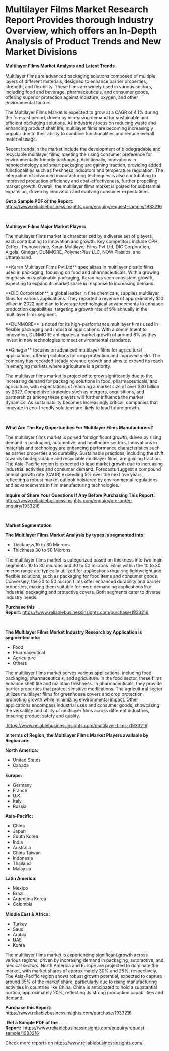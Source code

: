 <p><h1>Multilayer Films Market Research Report Provides thorough Industry Overview, which offers an In-Depth Analysis of Product Trends and New Market Divisions</h1></p><p><strong>Multilayer Films Market Analysis and Latest Trends</strong></p>
<p><p>Multilayer films are advanced packaging solutions composed of multiple layers of different materials, designed to enhance barrier properties, strength, and flexibility. These films are widely used in various sectors, including food and beverage, pharmaceuticals, and consumer goods, offering superior protection against moisture, oxygen, and other environmental factors.</p><p>The Multilayer Films Market is expected to grow at a CAGR of 4.1% during the forecast period, driven by increasing demand for sustainable and efficient packaging solutions. As industries focus on reducing waste and enhancing product shelf life, multilayer films are becoming increasingly popular due to their ability to combine functionalities and reduce overall material usage.</p><p>Recent trends in the market include the development of biodegradable and recyclable multilayer films, meeting the rising consumer preference for environmentally friendly packaging. Additionally, innovations in nanotechnology and smart packaging are gaining traction, providing added functionalities such as freshness indicators and temperature regulation. The integration of advanced manufacturing techniques is also contributing to improved production efficiency and cost-effectiveness, further propelling market growth. Overall, the multilayer films market is poised for substantial expansion, driven by innovation and evolving consumer expectations.</p></p>
<p><strong>Get a Sample PDF of the Report:&nbsp;</strong> <a href="https://www.reliablebusinessinsights.com/enquiry/request-sample/1933216?utm_campaign=2253&utm_medium=2&utm_source=Github&utm_content=ia&utm_term=02042025&utm_id=multilayer-films">https://www.reliablebusinessinsights.com/enquiry/request-sample/1933216</a></p>
<p>&nbsp;</p>
<p><strong>Multilayer Films Major Market Players</strong></p>
<p><p>The multilayer films market is characterized by a diverse set of players, each contributing to innovation and growth. Key competitors include CPH, Zeffex, Tecnoservice, Karan Multilayer Films Pvt Ltd, DIC Corporation, Algoja, Ginegar, DUNMORE, PolymerPlus LLC, NOW Plastics, and Uttarakhand.</p><p>**Karan Multilayer Films Pvt Ltd** specializes in multilayer plastic films used in packaging, focusing on food and pharmaceuticals. With a growing emphasis on sustainable packaging, Karan has seen consistent growth, expecting to expand its market share in response to increasing demand.</p><p>**DIC Corporation**, a global leader in fine chemicals, supplies multilayer films for various applications. They reported a revenue of approximately $10 billion in 2022 and plan to leverage technological advancements to enhance production capabilities, targeting a growth rate of 5% annually in the multilayer films segment.</p><p>**DUNMORE** is noted for its high-performance multilayer films used in flexible packaging and industrial applications. With a commitment to innovation, DUNMORE anticipates a market growth of around 6% as they invest in new technologies to meet environmental standards.</p><p>**Ginegar** focuses on advanced multilayer films for agricultural applications, offering solutions for crop protection and improved yield. The company has recorded steady revenue growth and aims to expand its reach in emerging markets where agriculture is a priority.</p><p>The multilayer films market is projected to grow significantly due to the increasing demand for packaging solutions in food, pharmaceuticals, and agriculture, with expectations of reaching a market size of over $30 billion by 2027. Competitive strategies such as mergers, acquisitions, and partnerships among these players will further influence the market dynamics. As sustainability becomes increasingly critical, companies that innovate in eco-friendly solutions are likely to lead future growth.</p></p>
<p>&nbsp;</p>
<p><strong>What Are The Key Opportunities For Multilayer Films Manufacturers?</strong></p>
<p><p>The multilayer films market is poised for significant growth, driven by rising demand in packaging, automotive, and healthcare sectors. Innovations in materials and technology are enhancing performance characteristics such as barrier properties and durability. Sustainable practices, including the shift towards biodegradable and recyclable multilayer films, are gaining traction. The Asia-Pacific region is expected to lead market growth due to increasing industrial activities and consumer demand. Forecasts suggest a compound annual growth rate (CAGR) exceeding 5% over the next five years, reflecting a robust market outlook bolstered by environmental regulations and advancements in film manufacturing technologies.</p></p>
<p><strong>Inquire or Share Your Questions If Any Before Purchasing This Report:</strong> <a href="https://www.reliablebusinessinsights.com/enquiry/pre-order-enquiry/1933216?utm_campaign=2253&utm_medium=2&utm_source=Github&utm_content=ia&utm_term=02042025&utm_id=multilayer-films">https://www.reliablebusinessinsights.com/enquiry/pre-order-enquiry/1933216</a></p>
<p>&nbsp;</p>
<p><strong>Market Segmentation</strong></p>
<p><strong>The Multilayer Films Market Analysis by types is segmented into:</strong></p>
<p><ul><li>Thickness 10 to 30 Microns</li><li>Thickness 30 to 50 Microns</li></ul></p>
<p><p>The multilayer films market is categorized based on thickness into two main segments: 10 to 30 microns and 30 to 50 microns. Films within the 10 to 30 micron range are typically utilized for applications requiring lightweight and flexible solutions, such as packaging for food items and consumer goods. Conversely, the 30 to 50 micron films offer enhanced durability and barrier properties, making them suitable for more demanding applications like industrial packaging and protective covers. Both segments cater to diverse industry needs.</p></p>
<p><strong>Purchase this Report:&nbsp;</strong><a href="https://www.reliablebusinessinsights.com/purchase/1933216?utm_campaign=2253&utm_medium=2&utm_source=Github&utm_content=ia&utm_term=02042025&utm_id=multilayer-films">https://www.reliablebusinessinsights.com/purchase/1933216</a></p>
<p>&nbsp;</p>
<p><strong>The Multilayer Films Market Industry Research by Application is segmented into:</strong></p>
<p><ul><li>Food</li><li>Pharmaceutical</li><li>Agriculture</li><li>Others</li></ul></p>
<p><p>The multilayer films market serves various applications, including food packaging, pharmaceuticals, and agriculture. In the food sector, these films enhance shelf life and maintain freshness. In pharmaceuticals, they provide barrier properties that protect sensitive medications. The agricultural sector utilizes multilayer films for greenhouse covers and crop protection, promoting growth while minimizing environmental impact. Other applications encompass industrial uses and consumer goods, showcasing the versatility and utility of multilayer films across different industries, ensuring product safety and quality.</p></p>
<p><a href="https://www.reliablebusinessinsights.com/multilayer-films-r1933216?utm_campaign=2253&utm_medium=2&utm_source=Github&utm_content=ia&utm_term=02042025&utm_id=multilayer-films">&nbsp;https://www.reliablebusinessinsights.com/multilayer-films-r1933216</a></p>
<p><strong>In terms of Region, the Multilayer Films Market Players available by Region are:</strong></p>
<p>
    <p> <strong> North America: </strong>
        <ul>
            <li>United States</li>
            <li>Canada</li>
        </ul>
        </p> 
    <p> <strong> Europe: </strong>
        <ul>
            <li>Germany</li>
            <li>France</li>
            <li>U.K.</li>
            <li>Italy</li>
            <li>Russia</li>
        </ul>
        </p> 
    <p> <strong> Asia-Pacific: </strong>
        <ul>
            <li>China</li>
            <li>Japan</li>
            <li>South Korea</li>
            <li>India</li>
            <li>Australia</li>
            <li>China Taiwan</li>
            <li>Indonesia</li>
            <li>Thailand</li>
            <li>Malaysia</li>
        </ul>
        </p> 
    <p> <strong> Latin America: </strong>
        <ul>
            <li>Mexico</li>
            <li>Brazil</li>
            <li>Argentina Korea</li>
            <li>Colombia</li>
        </ul>
        </p> 
    <p> <strong> Middle East & Africa: </strong>
        <ul>
            <li>Turkey</li>
            <li>Saudi</li>
            <li>Arabia</li>
            <li>UAE</li>
            <li>Korea</li>
        </ul>
    </p>
    </p>
<p><p>The multilayer films market is experiencing significant growth across various regions, driven by increasing demand in packaging, automotive, and medical sectors. North America and Europe are projected to dominate the market, with market shares of approximately 30% and 25%, respectively. The Asia-Pacific region shows robust growth potential, expected to capture around 35% of the market share, particularly due to rising manufacturing activities in countries like China. China is anticipated to hold a substantial portion, approximately 20%, reflecting its strong production capabilities and demand.</p></p>
<p><strong>Purchase this Report: </strong><a href="https://www.reliablebusinessinsights.com/purchase/1933216?utm_campaign=2253&utm_medium=2&utm_source=Github&utm_content=ia&utm_term=02042025&utm_id=multilayer-films">https://www.reliablebusinessinsights.com/purchase/1933216</a></p>
<p>&nbsp;<strong>Get a Sample PDF of the Report:&nbsp;&nbsp;</strong><a href="https://www.reliablebusinessinsights.com/enquiry/request-sample/1933216?utm_campaign=2253&utm_medium=2&utm_source=Github&utm_content=ia&utm_term=02042025&utm_id=multilayer-films">https://www.reliablebusinessinsights.com/enquiry/request-sample/1933216</a></p>
<p><strong></strong></p>
<p>Check more reports on <a href="https://www.reliablebusinessinsights.com/?utm_campaign=2253&utm_medium=2&utm_source=Github&utm_content=ia&utm_term=02042025&utm_id=multilayer-films">https://www.reliablebusinessinsights.com/</a></p>